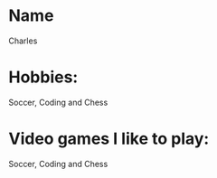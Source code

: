 <!DOCTYPE html>
<html lang="en">
<head>
<meta charset="UTF-8">
<meta name="viewport" content="width=device-width, initial-scale=1.0">
<title>Intro</title>
</head>
<body>
  <h1>Name</h1>
  <p1>Charles</p1>
  <h1>Hobbies:</h1>
  <p1>Soccer, Coding and Chess</p1>
  <h1>Video games I like to play:</h1>
  <p1>Soccer, Coding and Chess</p1>
</body>
</html>
